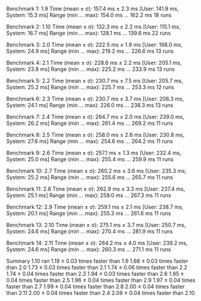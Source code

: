 Benchmark 1: 1.9
  Time (mean ± σ):     157.4 ms ±   2.3 ms    [User: 141.9 ms, System: 15.3 ms]
  Range (min … max):   154.0 ms … 162.2 ms    18 runs

Benchmark 2: 1.10
  Time (mean ± σ):     132.3 ms ±   2.2 ms    [User: 115.1 ms, System: 16.7 ms]
  Range (min … max):   128.1 ms … 139.6 ms    22 runs

Benchmark 3: 2.0
  Time (mean ± σ):     222.5 ms ±   1.9 ms    [User: 198.0 ms, System: 24.9 ms]
  Range (min … max):   219.2 ms … 226.6 ms    13 runs

Benchmark 4: 2.1
  Time (mean ± σ):     228.6 ms ±   2.2 ms    [User: 205.1 ms, System: 23.8 ms]
  Range (min … max):   225.2 ms … 233.9 ms    13 runs

Benchmark 5: 2.2
  Time (mean ± σ):     230.7 ms ±   7.5 ms    [User: 205.7 ms, System: 25.2 ms]
  Range (min … max):   225.7 ms … 253.3 ms    12 runs

Benchmark 6: 2.3
  Time (mean ± σ):     230.7 ms ±   3.7 ms    [User: 206.3 ms, System: 24.1 ms]
  Range (min … max):   226.0 ms … 238.3 ms    13 runs

Benchmark 7: 2.4
  Time (mean ± σ):     264.7 ms ±   2.0 ms    [User: 239.0 ms, System: 26.2 ms]
  Range (min … max):   261.4 ms … 269.2 ms    11 runs

Benchmark 8: 2.5
  Time (mean ± σ):     258.0 ms ±   2.6 ms    [User: 230.8 ms, System: 27.6 ms]
  Range (min … max):   254.6 ms … 264.2 ms    11 runs

Benchmark 9: 2.6
  Time (mean ± σ):     257.1 ms ±   1.3 ms    [User: 232.4 ms, System: 25.0 ms]
  Range (min … max):   255.4 ms … 259.9 ms    11 runs

Benchmark 10: 2.7
  Time (mean ± σ):     260.2 ms ±   3.6 ms    [User: 235.3 ms, System: 25.2 ms]
  Range (min … max):   255.6 ms … 265.7 ms    11 runs

Benchmark 11: 2.8
  Time (mean ± σ):     262.9 ms ±   3.3 ms    [User: 237.4 ms, System: 25.1 ms]
  Range (min … max):   258.0 ms … 267.3 ms    11 runs

Benchmark 12: 2.9
  Time (mean ± σ):     259.1 ms ±   2.1 ms    [User: 238.7 ms, System: 20.1 ms]
  Range (min … max):   255.3 ms … 261.6 ms    11 runs

Benchmark 13: 2.10
  Time (mean ± σ):     275.1 ms ±   3.7 ms    [User: 250.7 ms, System: 24.6 ms]
  Range (min … max):   270.4 ms … 281.9 ms    11 runs

Benchmark 14: 2.11
  Time (mean ± σ):     264.2 ms ±   4.0 ms    [User: 239.2 ms, System: 24.6 ms]
  Range (min … max):   260.3 ms … 271.1 ms    11 runs

Summary
  1.10 ran
    1.19 ± 0.03 times faster than 1.9
    1.68 ± 0.03 times faster than 2.0
    1.73 ± 0.03 times faster than 2.1
    1.74 ± 0.06 times faster than 2.2
    1.74 ± 0.04 times faster than 2.3
    1.94 ± 0.03 times faster than 2.6
    1.95 ± 0.04 times faster than 2.5
    1.96 ± 0.04 times faster than 2.9
    1.97 ± 0.04 times faster than 2.7
    1.99 ± 0.04 times faster than 2.8
    2.00 ± 0.04 times faster than 2.11
    2.00 ± 0.04 times faster than 2.4
    2.08 ± 0.04 times faster than 2.10
